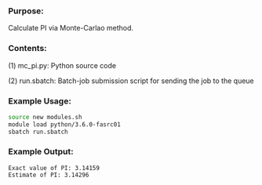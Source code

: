 ### Purpose:

Calculate PI via Monte-Carlao method.

### Contents:

(1) mc_pi.py: Python source code

(2) run.sbatch: Batch-job submission script for sending the job to the queue

### Example Usage:

```bash
source new modules.sh
module load python/3.6.0-fasrc01
sbatch run.sbatch
```
	
### Example Output:

```
Exact value of PI: 3.14159
Estimate of PI: 3.14296
```

